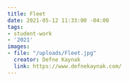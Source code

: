 ```yaml
---
title: Fleet
date: 2021-05-12 11:33:00 -04:00
tags:
- student-work
- '2021'
images:
- file: "/uploads/Fleet.jpg"
  creator: Defne Kaynak
  link: https://www.defnekaynak.com/
---
```


